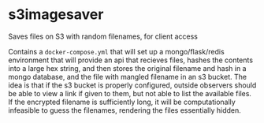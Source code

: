 # s3imagesaver
Saves files on S3 with random filenames, for client access

Contains a `docker-compose.yml` that will set up a mongo/flask/redis environment that will provide an api that recieves files, hashes the contents into a large hex string, and then stores the original filename and hash in a mongo database, and the file with mangled filename in an s3 bucket. The idea is that if the s3 bucket is properly configured, outside observers should be able to view a link if given to them, but not able to list the available files. If the encrypted filename is sufficiently long, it will be computationally infeasible to guess the filenames, rendering the files essentially hidden.
